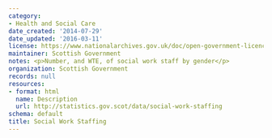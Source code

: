 ```yaml
---
category:
- Health and Social Care
date_created: '2014-07-29'
date_updated: '2016-03-11'
license: https://www.nationalarchives.gov.uk/doc/open-government-licence/version/3/
maintainer: Scottish Government
notes: <p>Number, and WTE, of social work staff by gender</p>
organization: Scottish Government
records: null
resources:
- format: html
  name: Description
  url: http://statistics.gov.scot/data/social-work-staffing
schema: default
title: Social Work Staffing
---
```

